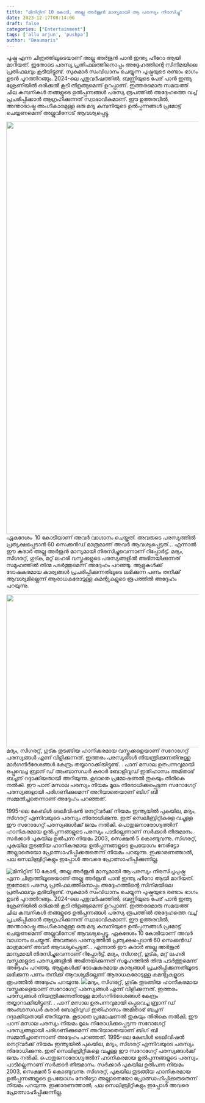 ```yaml
---
title: "മിനിറ്റിന് 10 കോടി, അല്ലു അർജുൻ മാന്യമായി ആ പരസ്യം നിരസിച്ചു"
date: 2023-12-17T08:14:06
draft: false
categories: ["Entertainment"]
tags: ['allu arjun', 'pushpa']
author: "Beaumaris"
---
```


പുഷ്പ എന്ന ചിത്രത്തിലൂടെയാണ് അല്ലു അർജുൻ പാൻ ഇന്ത്യ ഹീറോ ആയി മാറിയത്. ഇതോടെ പരസ്യ പ്രതിഫലത്തിനൊപ്പം അദ്ദേഹത്തിന്റെ സിനിമയിലെ പ്രതിഫലവും കൂടിയിട്ടുണ്ട്. സുകുമാർ സംവിധാനം ചെയ്യുന്ന പുഷ്പയുടെ രണ്ടാം ഭാഗം ഉടൻ പുറത്തിറങ്ങും. 2024-ലെ പുതുവർഷത്തിൽ, ബണ്ണിയുടെ പേര് പാൻ ഇന്ത്യ ശ്രേണിയിൽ ഒരിക്കൽ കൂടി തിളങ്ങുമെന്ന് ഉറപ്പാണ്. ഇത്തരമൊരു സമയത്ത് ചില കമ്പനികൾ തങ്ങളുടെ ഉൽപ്പന്നങ്ങൾ പരസ്യ രൂപത്തിൽ അദ്ദേഹത്തെ വച്ച് പ്രചരിപ്പിക്കാൻ ആഗ്രഹിക്കുന്നത് സ്വാഭാവികമാണ്. ഈ ഉത്തരവിൽ, അന്താരാഷ്ട്ര അംഗീകാരമുള്ള ഒരു മദ്യ കമ്പനിയുടെ ഉൽപ്പന്നങ്ങൾ പ്രമോട്ട് ചെയ്യണമെന്ന് അല്ലുവിനോട് ആവശ്യപ്പെട്ടു.

<img class="alignnone size-full wp-image-434371" src="https://cdn.boolokam.com/articles/2023/12/dqdqddf.jpg" alt="" width="1920" height="1080" />ഏകദേശം  10 കോടിയാണ് അവർ വാഗ്ദാനം ചെയ്തത്. അവരുടെ പരസ്യത്തിൽ പ്രത്യക്ഷപ്പെടാൻ 60 സെക്കൻഡ് മാത്രമാണ് അവർ ആവശ്യപ്പെട്ടത്… എന്നാൽ ഈ കരാർ അല്ലു അർജുൻ മാന്യമായി നിരസിച്ചുവെന്നാണ് റിപ്പോർട്ട്. മദ്യം, സിഗരറ്റ്, ഗുട്ക, മറ്റ് ലഹരി വസ്തുക്കളുടെ പരസ്യങ്ങളിൽ അഭിനയിക്കുന്നത് സമൂഹത്തിൽ തിന്മ പടർത്തുമെന്ന് അദ്ദേഹം പറഞ്ഞു. ആളുകൾക്ക് ദോഷകരമായ കാര്യങ്ങൾ പ്രചരിപ്പിക്കുന്നതിലൂടെ ലഭിക്കുന്ന പണം തനിക്ക് ആവശ്യമില്ലെന്ന് ആരാധകരോടുള്ള കമന്റുകളുടെ രൂപത്തിൽ അദ്ദേഹം പറയുന്നു.

<img class="size-full wp-image-434372 aligncenter" src="https://cdn.boolokam.com/articles/2023/12/accc.webp" alt="" width="600" height="400" />മദ്യം, സിഗരറ്റ്, ഗുട്ക തുടങ്ങിയ ഹാനികരമായ വസ്തുക്കളെയാണ് സറോഗേറ്റ് പരസ്യങ്ങൾ എന്ന് വിളിക്കുന്നത്. ഇത്തരം പരസ്യങ്ങൾ നിയന്ത്രിക്കുന്നതിനുള്ള മാർഗനിർദേശങ്ങൾ കേന്ദ്രം തയ്യാറാക്കിയിട്ടുണ്ട്. . പാന് മസാല ഉത്പന്നവുമായി ഒപ്പുവെച്ച ബ്രാന് ഡ് അംബാസഡർ കരാർ ബോളിവുഡ് ഇതിഹാസം അമിതാഭ് ബച്ചന് റദ്ദാക്കിയതായി അറിയുന്നു. കൂടാതെ പ്രമോഷണൽ തുകയും തിരികെ നൽകി. ഈ പാന് മസാല പരസ്യം നിയമം മൂലം നിരോധിക്കപ്പെടുന്ന സറോഗേറ്റ് പരസ്യങ്ങളായി പരിഗണിക്കുമെന്ന് അറിയാതെയാണ് ബിഗ് ബി സമ്മതിച്ചതെന്നാണ് അദ്ദേഹം പറഞ്ഞത്.

1995-ലെ കേബിൾ ടെലിവിഷൻ നെറ്റ്‌വർക്ക് നിയമം ഇന്ത്യയിൽ പുകയില, മദ്യം, സിഗരറ്റ് എന്നിവയുടെ പരസ്യം നിരോധിക്കുന്നു. ഇത് സെലിബ്രിറ്റികളെ വച്ചുള്ള ഈ സറോഗേറ്റ് പരസ്യങ്ങൾക്ക് ജന്മം നൽകി. പൊതുജനാരോഗ്യത്തിന് ഹാനികരമായ ഉൽപ്പന്നങ്ങളുടെ പരസ്യം പാടില്ലെന്നാണ് സർക്കാർ തീരുമാനം. സർക്കാർ പുകയില ഉൽപന്ന നിയമം 2003, സെക്ഷൻ 5 കൊണ്ടുവന്നു. സിഗരറ്റ്, പുകയില തുടങ്ങിയ ഹാനികരമായ ഉൽപ്പന്നങ്ങളുടെ ഉപയോഗം നേരിട്ടോ അല്ലാതെയോ പ്രോത്സാഹിപ്പിക്കരുതെന്ന് നിയമം പറയുന്നു. ഇക്കാരണത്താൽ, പല സെലിബ്രിറ്റികളും ഇപ്പോൾ അവരെ പ്രോത്സാഹിപ്പിക്കുന്നില്ല.


![മിനിറ്റിന് 10 കോടി, അല്ലു അർജുൻ മാന്യമായി ആ പരസ്യം നിരസിച്ചു](https://cdn.boolokam.com/articles/2023/12/dqdqddf.jpg)പുഷ്പ എന്ന ചിത്രത്തിലൂടെയാണ് അല്ലു അർജുൻ പാൻ ഇന്ത്യ ഹീറോ ആയി മാറിയത്. ഇതോടെ പരസ്യ പ്രതിഫലത്തിനൊപ്പം അദ്ദേഹത്തിന്റെ സിനിമയിലെ പ്രതിഫലവും കൂടിയിട്ടുണ്ട്. സുകുമാർ സംവിധാനം ചെയ്യുന്ന പുഷ്പയുടെ രണ്ടാം ഭാഗം ഉടൻ പുറത്തിറങ്ങും. 2024-ലെ പുതുവർഷത്തിൽ, ബണ്ണിയുടെ പേര് പാൻ ഇന്ത്യ ശ്രേണിയിൽ ഒരിക്കൽ കൂടി തിളങ്ങുമെന്ന് ഉറപ്പാണ്. ഇത്തരമൊരു സമയത്ത് ചില കമ്പനികൾ തങ്ങളുടെ ഉൽപ്പന്നങ്ങൾ പരസ്യ രൂപത്തിൽ അദ്ദേഹത്തെ വച്ച് പ്രചരിപ്പിക്കാൻ ആഗ്രഹിക്കുന്നത് സ്വാഭാവികമാണ്. ഈ ഉത്തരവിൽ, അന്താരാഷ്ട്ര അംഗീകാരമുള്ള ഒരു മദ്യ കമ്പനിയുടെ ഉൽപ്പന്നങ്ങൾ പ്രമോട്ട് ചെയ്യണമെന്ന് അല്ലുവിനോട് ആവശ്യപ്പെട്ടു. ഏകദേശം 10 കോടിയാണ് അവർ വാഗ്ദാനം ചെയ്തത്. അവരുടെ പരസ്യത്തിൽ പ്രത്യക്ഷപ്പെടാൻ 60 സെക്കൻഡ് മാത്രമാണ് അവർ ആവശ്യപ്പെട്ടത്… എന്നാൽ ഈ കരാർ അല്ലു അർജുൻ മാന്യമായി നിരസിച്ചുവെന്നാണ് റിപ്പോർട്ട്. മദ്യം, സിഗരറ്റ്, ഗുട്ക, മറ്റ് ലഹരി വസ്തുക്കളുടെ പരസ്യങ്ങളിൽ അഭിനയിക്കുന്നത് സമൂഹത്തിൽ തിന്മ പടർത്തുമെന്ന് അദ്ദേഹം പറഞ്ഞു. ആളുകൾക്ക് ദോഷകരമായ കാര്യങ്ങൾ പ്രചരിപ്പിക്കുന്നതിലൂടെ ലഭിക്കുന്ന പണം തനിക്ക് ആവശ്യമില്ലെന്ന് ആരാധകരോടുള്ള കമന്റുകളുടെ രൂപത്തിൽ അദ്ദേഹം പറയുന്നു. ![](https://cdn.boolokam.com/articles/2023/12/accc.webp)മദ്യം, സിഗരറ്റ്, ഗുട്ക തുടങ്ങിയ ഹാനികരമായ വസ്തുക്കളെയാണ് സറോഗേറ്റ് പരസ്യങ്ങൾ എന്ന് വിളിക്കുന്നത്. ഇത്തരം പരസ്യങ്ങൾ നിയന്ത്രിക്കുന്നതിനുള്ള മാർഗനിർദേശങ്ങൾ കേന്ദ്രം തയ്യാറാക്കിയിട്ടുണ്ട്. . പാന് മസാല ഉത്പന്നവുമായി ഒപ്പുവെച്ച ബ്രാന് ഡ് അംബാസഡർ കരാർ ബോളിവുഡ് ഇതിഹാസം അമിതാഭ് ബച്ചന് റദ്ദാക്കിയതായി അറിയുന്നു. കൂടാതെ പ്രമോഷണൽ തുകയും തിരികെ നൽകി. ഈ പാന് മസാല പരസ്യം നിയമം മൂലം നിരോധിക്കപ്പെടുന്ന സറോഗേറ്റ് പരസ്യങ്ങളായി പരിഗണിക്കുമെന്ന് അറിയാതെയാണ് ബിഗ് ബി സമ്മതിച്ചതെന്നാണ് അദ്ദേഹം പറഞ്ഞത്. 1995-ലെ കേബിൾ ടെലിവിഷൻ നെറ്റ്‌വർക്ക് നിയമം ഇന്ത്യയിൽ പുകയില, മദ്യം, സിഗരറ്റ് എന്നിവയുടെ പരസ്യം നിരോധിക്കുന്നു. ഇത് സെലിബ്രിറ്റികളെ വച്ചുള്ള ഈ സറോഗേറ്റ് പരസ്യങ്ങൾക്ക് ജന്മം നൽകി. പൊതുജനാരോഗ്യത്തിന് ഹാനികരമായ ഉൽപ്പന്നങ്ങളുടെ പരസ്യം പാടില്ലെന്നാണ് സർക്കാർ തീരുമാനം. സർക്കാർ പുകയില ഉൽപന്ന നിയമം 2003, സെക്ഷൻ 5 കൊണ്ടുവന്നു. സിഗരറ്റ്, പുകയില തുടങ്ങിയ ഹാനികരമായ ഉൽപ്പന്നങ്ങളുടെ ഉപയോഗം നേരിട്ടോ അല്ലാതെയോ പ്രോത്സാഹിപ്പിക്കരുതെന്ന് നിയമം പറയുന്നു. ഇക്കാരണത്താൽ, പല സെലിബ്രിറ്റികളും ഇപ്പോൾ അവരെ പ്രോത്സാഹിപ്പിക്കുന്നില്ല.
